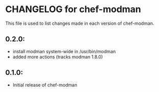 # CHANGELOG for chef-modman

This file is used to list changes made in each version of chef-modman.

## 0.2.0:

* install modman system-wide in /usr/bin/modman
* added more actions (tracks modman 1.8.0)

## 0.1.0:

* Initial release of chef-modman